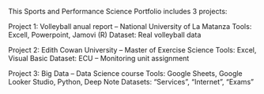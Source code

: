 This Sports and Performance Science Portfolio includes 3 projects:

Project 1: Volleyball anual report – National University of La Matanza
  Tools: Excell, Powerpoint, Jamovi (R)
  Dataset: Real volleyball data

Project 2: Edith Cowan University – Master of Exercise Science
  Tools: Excel, Visual Basic
  Dataset: ECU – Monitoring unit assignment

Project 3: Big Data – Data Science course
  Tools: Google Sheets, Google Looker Studio, Python, Deep Note
  Datasets: “Services”, “Internet”, “Exams”
